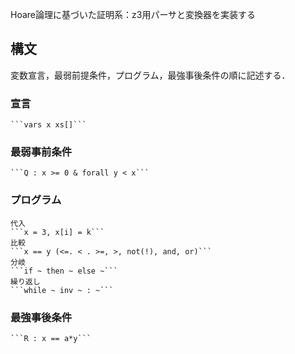 Hoare論理に基づいた証明系：z3用パーサと変換器を実装する  

## 構文  
変数宣言，最弱前提条件，プログラム，最強事後条件の順に記述する．  

### 宣言
    ```vars x xs[]```

### 最弱事前条件
    ```Q : x >= 0 & forall y < x```

### プログラム
    代入
    ```x = 3, x[i] = k```
    比較
    ```x == y (<=. < . >=, >, not(!), and, or)```
    分岐
    ```if ~ then ~ else ~```
    繰り返し
    ```while ~ inv ~ : ~```

### 最強事後条件
    ```R : x == a*y```
